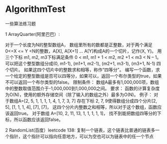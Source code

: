 # AlgorithmTest

一些算法练习题

1 ArrayQuarter(阿里巴巴）:

 对于一个长度为N的整型数组A， 数组里所有的数都是正整数，对于两个满足0<=X <= Y <N的整数，A[X], A[X+1] … A[Y]构成A的一个切片，记作(X, Y)。
 用三个下标 m1, m2, m3下标满足条件 0 < m1, m1 + 1 < m2, m2 +1 < m3 < N – 1。
 可以把这个整型数组分成(0, m1-1), (m1+1, m2-1), (m2+1, m3-1), (m3+1, N-1) 四个切片。
 如果这四个切片中的整数求和相等，称作“四等分”。
 编写一个函数，求一个给定的整型数组是否可以四等分，如果可以，返回一个布尔类型的true，如果不可以返回一个布尔类型的false。
 限制条件： 数组A最多有1,000,000项，数组中的整数取值范围介于-1,000,000到1,000,000之间。
 要求： 函数的计算复杂度为O(N)，使用的额外存储空间（除了输入的数组之外）最多为O(N)。
 例子：
 对于数组A=[2, 5, 1, 1, 1, 1, 4, 1, 7, 3, 7] 存在下标 2, 7, 9使得数组分成四个分片[2, 5], [1, 1, 1, 4], [7], [7]，
 这四个分片内整数之和相等，所以对于这个数组，函数应该返回true。
 对于数组 A=[10, 2, 11, 13, 1, 1, 1, 1, 1]， 找不到能把数组四等分的下标，所以函数应该返回false。
 
 2 RandomList(百度）leetcode 138:
 复制一个链表，这个链表比普通的链表多一个指针，这个指针可以指向任意地方，可以为空也可以为链表中的任一个节点
